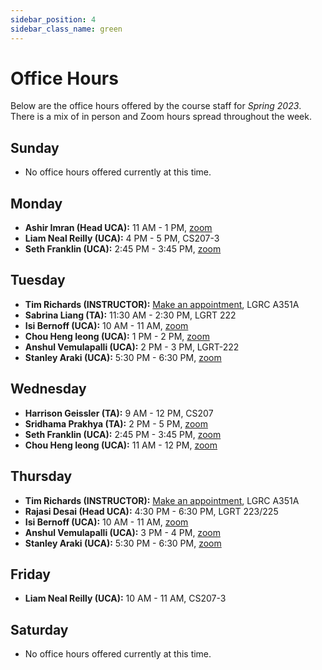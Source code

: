 ```yaml
---
sidebar_position: 4
sidebar_class_name: green
---
```


# Office Hours

Below are the office hours offered by the course staff for _Spring 2023_. There is a mix of in person and Zoom hours spread throughout the week.

## Sunday

- No office hours offered currently at this time.

## Monday

- **Ashir Imran (Head UCA):** 11 AM - 1 PM, [zoom](https://umass-amherst.zoom.us/j/96338814025)
- **Liam Neal Reilly (UCA):** 4 PM - 5 PM, CS207-3
- **Seth Franklin (UCA):** 2:45 PM - 3:45 PM, [zoom](https://umass-amherst.zoom.us/my/seth.franklin)

## Tuesday

- **Tim Richards (INSTRUCTOR):** [Make an appointment](https://eight-army-4c0.notion.site/Office-Hours-1debbdaf4a0f4e19b369f5c3bdca63f0), LGRC A351A
- **Sabrina Liang (TA):** 11:30 AM - 2:30 PM, LGRT 222
- **Isi Bernoff (UCA):** 10 AM - 11 AM, [zoom](https://umass-amherst.zoom.us/j/97524769680)
- **Chou Heng Ieong (UCA):** 1 PM - 2 PM, [zoom](https://umass-amherst.zoom.us/j/3352032138)
- **Anshul Vemulapalli (UCA):** 2 PM - 3 PM, LGRT-222
- **Stanley Araki (UCA):** 5:30 PM - 6:30 PM, [zoom](https://umass-amherst.zoom.us/j/4852443899)

## Wednesday

- **Harrison Geissler (TA):** 9 AM - 12 PM, CS207
- **Sridhama Prakhya (TA):** 2 PM - 5 PM, [zoom](https://umass-amherst.zoom.us/my/sridhama)
- **Seth Franklin (UCA):** 2:45 PM - 3:45 PM, [zoom](https://umass-amherst.zoom.us/my/seth.franklin)
- **Chou Heng Ieong (UCA):** 11 AM - 12 PM, [zoom](https://umass-amherst.zoom.us/j/3352032138)


## Thursday

- **Tim Richards (INSTRUCTOR):** [Make an appointment](https://eight-army-4c0.notion.site/Office-Hours-1debbdaf4a0f4e19b369f5c3bdca63f0), LGRC A351A
- **Rajasi Desai (Head UCA):** 4:30 PM - 6:30 PM, LGRT 223/225
- **Isi Bernoff (UCA):** 10 AM - 11 AM, [zoom](https://umass-amherst.zoom.us/j/97524769680)
- **Anshul Vemulapalli (UCA):** 3 PM - 4 PM, [zoom](https://umass-amherst.zoom.us/j/97956164929)
- **Stanley Araki (UCA):** 5:30 PM - 6:30 PM, [zoom](https://umass-amherst.zoom.us/j/4852443899)

## Friday

- **Liam Neal Reilly (UCA):** 10 AM - 11 AM, CS207-3

## Saturday

- No office hours offered currently at this time.
